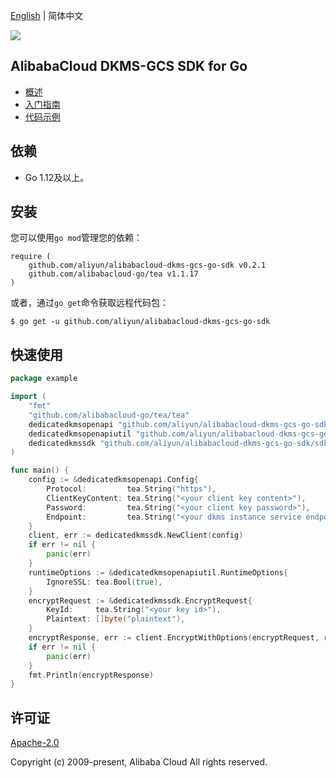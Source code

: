 [English](README.md) | 简体中文

![](https://aliyunsdk-pages.alicdn.com/icons/AlibabaCloud.svg)

## AlibabaCloud DKMS-GCS SDK for Go

- [概述](https://help.aliyun.com/document_detail/311016.html)
- [入门指南](https://help.aliyun.com/document_detail/311368.html)
- [代码示例](/example)

## 依赖

- Go 1.12及以上。

## 安装

您可以使用`go mod`管理您的依赖：

```
require (
	github.com/aliyun/alibabacloud-dkms-gcs-go-sdk v0.2.1
	github.com/alibabacloud-go/tea v1.1.17
)
```

或者，通过`go get`命令获取远程代码包：

```
$ go get -u github.com/aliyun/alibabacloud-dkms-gcs-go-sdk
```

## 快速使用

```go
package example

import (
	"fmt"
	"github.com/alibabacloud-go/tea/tea"
	dedicatedkmsopenapi "github.com/aliyun/alibabacloud-dkms-gcs-go-sdk/openapi"
	dedicatedkmsopenapiutil "github.com/aliyun/alibabacloud-dkms-gcs-go-sdk/openapi-util"
	dedicatedkmssdk "github.com/aliyun/alibabacloud-dkms-gcs-go-sdk/sdk"
)

func main() {
	config := &dedicatedkmsopenapi.Config{
		Protocol:         tea.String("https"),
		ClientKeyContent: tea.String("<your client key content>"),
		Password:         tea.String("<your client key password>"),
		Endpoint:         tea.String("<your dkms instance service endpoint>"),
	}
	client, err := dedicatedkmssdk.NewClient(config)
	if err != nil {
		panic(err)
	}
	runtimeOptions := &dedicatedkmsopenapiutil.RuntimeOptions{
		IgnoreSSL: tea.Bool(true),
	}
	encryptRequest := &dedicatedkmssdk.EncryptRequest{
		KeyId:     tea.String("<your key id>"),
		Plaintext: []byte("plaintext"),
	}
	encryptResponse, err := client.EncryptWithOptions(encryptRequest, runtimeOptions)
	if err != nil {
		panic(err)
	}
	fmt.Println(encryptResponse)
}
```

## 许可证

[Apache-2.0](http://www.apache.org/licenses/LICENSE-2.0)

Copyright (c) 2009-present, Alibaba Cloud All rights reserved.

